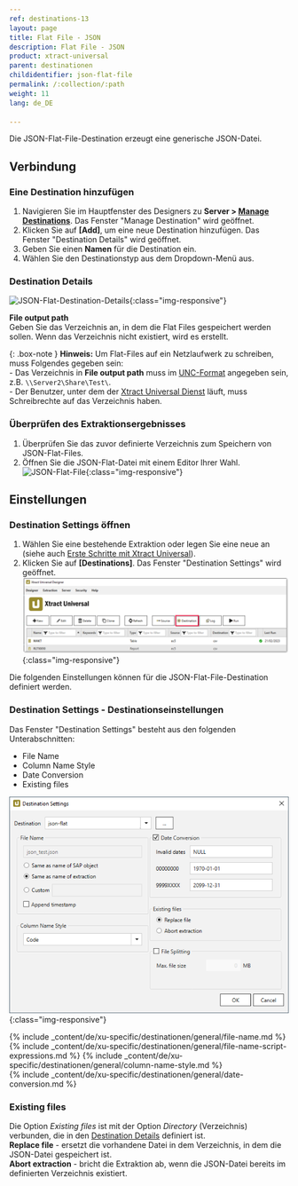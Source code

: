 ```yaml
---
ref: destinations-13
layout: page
title: Flat File - JSON
description: Flat File - JSON
product: xtract-universal
parent: destinationen
childidentifier: json-flat-file
permalink: /:collection/:path
weight: 11
lang: de_DE

---
```

Die JSON-Flat-File-Destination erzeugt eine generische JSON-Datei.

## Verbindung

### Eine Destination hinzufügen

1. Navigieren Sie im Hauptfenster des Designers zu **Server > [Manage Destinations](./ziele-verwalten)**. Das Fenster "Manage Destination" wird geöffnet.
2. Klicken Sie auf **[Add]**, um eine neue Destination hinzufügen. Das Fenster "Destination Details" wird geöffnet.
3. Geben Sie einen **Namen** für die Destination ein.
4. Wählen Sie den Destinationstyp aus dem Dropdown-Menü aus.

### Destination Details

![JSON-Flat-Destination-Details](/img/content/xu/json/json-flat-Destination-Details.png){:class="img-responsive"}

**File output path**<br>
Geben Sie das Verzeichnis an, in dem die Flat Files gespeichert werden sollen.
Wenn das Verzeichnis nicht existiert, wird es erstellt.

{: .box-note }
**Hinweis:** Um Flat-Files auf ein Netzlaufwerk zu schreiben, muss Folgendes gegeben sein: <br>
\- Das Verzeichnis in **File output path** muss im [UNC-Format](https://docs.microsoft.com/de-de/dotnet/standard/io/file-path-formats#unc-paths) angegeben sein, z.B. `\\Server2\Share\Test\`.<br>
\- Der Benutzer, unter dem der [Xtract Universal Dienst](../fortgeschrittene-techniken/service-account) läuft, muss Schreibrechte auf das Verzeichnis haben. 

### Überprüfen des Extraktionsergebnisses
1. Überprüfen Sie das zuvor definierte Verzeichnis zum Speichern von JSON-Flat-Files.
2. Öffnen Sie die JSON-Flat-Datei mit einem Editor Ihrer Wahl.
![JSON-Flat-File](/img/content/xu/json/json_flat-file.png){:class="img-responsive"}

## Einstellungen

### Destination Settings öffnen

1. Wählen Sie eine bestehende Extraktion oder legen Sie eine neue an  (siehe auch [Erste Schritte mit Xtract Universal](../erste-schritte/eine-neue-extraktion-anlegen)).
2. Klicken Sie auf **[Destinations]**. Das Fenster "Destination Settings" wird geöffnet.
![Destination-settings](/img/content/xu/xu_designer_destination.png){:class="img-responsive"}

Die folgenden Einstellungen können für die JSON-Flat-File-Destination definiert werden. 
  
### Destination Settings - Destinationseinstellungen
Das Fenster "Destination Settings" besteht aus den folgenden Unterabschnitten:
- File Name
- Column Name Style
- Date Conversion
- Existing files

![XU_flatfile_JSON_Destination](/img/content/xu/json/XU_flatfile_JSON_Destination.png){:class="img-responsive"}

{% include _content/de/xu-specific/destinationen/general/file-name.md %}
{% include _content/de/xu-specific/destinationen/general/file-name-script-expressions.md %}
{% include _content/de/xu-specific/destinationen/general/column-name-style.md %}        
{% include _content/de/xu-specific/destinationen/general/date-conversion.md %}

### Existing files
Die Option *Existing files* ist mit der Option *Directory* (Verzeichnis) verbunden, die in den [Destination Details](#destination-details---destinationendetails) definiert ist.<br>
**Replace file** - ersetzt die vorhandene Datei in dem Verzeichnis, in dem die JSON-Datei gespeichert ist.<br>
**Abort extraction** - bricht die Extraktion ab, wenn die JSON-Datei bereits im definierten Verzeichnis existiert.
